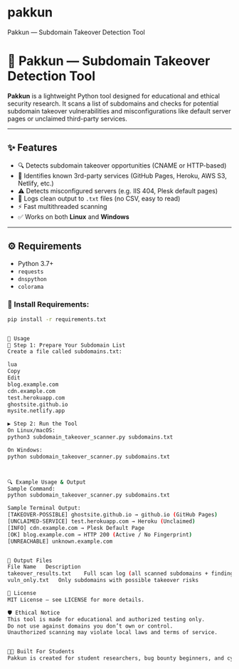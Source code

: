 # pakkun
 Pakkun — Subdomain Takeover Detection Tool

 # 🥷 Pakkun — Subdomain Takeover Detection Tool

**Pakkun** is a lightweight Python tool designed for educational and ethical security research. It scans a list of subdomains and checks for potential subdomain takeover vulnerabilities and misconfigurations like default server pages or unclaimed third-party services.

---

## ✨ Features

- 🔍 Detects subdomain takeover opportunities (CNAME or HTTP-based)
- 📡 Identifies known 3rd-party services (GitHub Pages, Heroku, AWS S3, Netlify, etc.)
- ⚠️ Detects misconfigured servers (e.g. IIS 404, Plesk default pages)
- 📝 Logs clean output to `.txt` files (no CSV, easy to read)
- ⚡ Fast multithreaded scanning
- ✅ Works on both **Linux** and **Windows**

---

## ⚙️ Requirements

- Python 3.7+
- `requests`
- `dnspython`
- `colorama`

### 🔧 Install Requirements:
```bash
pip install -r requirements.txt


🚀 Usage
🧾 Step 1: Prepare Your Subdomain List
Create a file called subdomains.txt:

lua
Copy
Edit
blog.example.com
cdn.example.com
test.herokuapp.com
ghostsite.github.io
mysite.netlify.app

▶️ Step 2: Run the Tool
On Linux/macOS:
python3 subdomain_takeover_scanner.py subdomains.txt

On Windows:
python subdomain_takeover_scanner.py subdomains.txt



🔍 Example Usage & Output
Sample Command:
python subdomain_takeover_scanner.py subdomains.txt

Sample Terminal Output:
[TAKEOVER-POSSIBLE] ghostsite.github.io → github.io (GitHub Pages)
[UNCLAIMED-SERVICE] test.herokuapp.com → Heroku (Unclaimed)
[INFO] cdn.example.com → Plesk Default Page
[OK] blog.example.com → HTTP 200 (Active / No Fingerprint)
[UNREACHABLE] unknown.example.com


📁 Output Files
File Name	Description
takeover_results.txt	Full scan log (all scanned subdomains + findings)
vuln_only.txt	Only subdomains with possible takeover risks

📜 License
MIT License — see LICENSE for more details.

🛡️ Ethical Notice
This tool is made for educational and authorized testing only.
Do not use against domains you don’t own or control.
Unauthorized scanning may violate local laws and terms of service.


👨‍🎓 Built For Students
Pakkun is created for student researchers, bug bounty beginners, and cybersecurity learners who want a clean, safe, and focused tool for practicing recon and basic vulnerability detection.
